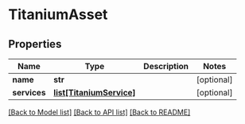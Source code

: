 # TitaniumAsset


## Properties
Name | Type | Description | Notes
------------ | ------------- | ------------- | -------------
**name** | **str** |  | [optional] 
**services** | [**list[TitaniumService]**](TitaniumService.md) |  | [optional] 

[[Back to Model list]](../README.md#documentation-for-models) [[Back to API list]](../README.md#documentation-for-api-endpoints) [[Back to README]](../README.md)


